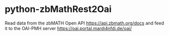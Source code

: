 # python-zbMathRest2Oai
Read data from the zbMATH Open API https://api.zbmath.org/docs and feed it to the OAI-PMH server https://oai.portal.mardi4nfdi.de/oai/
